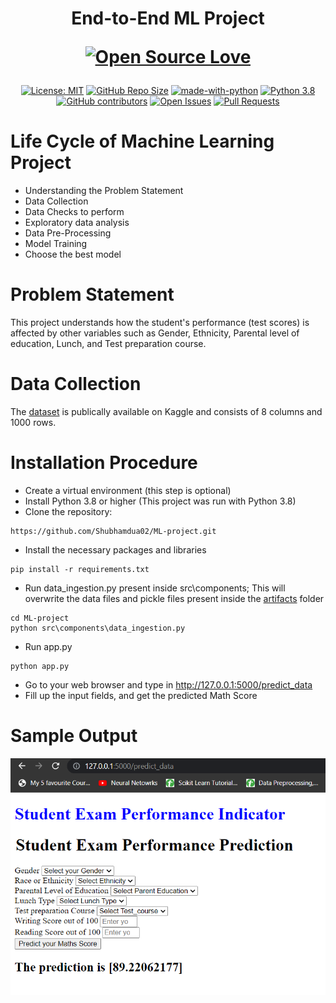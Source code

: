<h1 align="center">
  End-to-End ML Project
  
 [![Open Source Love](https://badges.frapsoft.com/os/v3/open-source.png?v=103)](https://github.com/ellerbrock/open-source-badges/)
</h1>

<div align="center">

[![License: MIT](https://img.shields.io/badge/License-MIT-blue)](https://opensource.org/license/mit/)
[![GitHub Repo Size](https://img.shields.io/github/repo-size/shubhamdua02/ML-project)](https://img.shields.io/github/repo-size/shubhamdua02/ML-project)
[![made-with-python](https://img.shields.io/badge/Made_with-Python-blue)](https://www.python.org/)
[![Python 3.8](https://img.shields.io/badge/Python-3.8-blue)](https://www.python.org/)
[![GitHub contributors](https://img.shields.io/github/contributors/shubhamdua02/ML-project)](https://github.com/shubhamdua02/ML-project/graphs/contributors)
[![Open Issues](https://img.shields.io/github/issues/shubhamdua02/ML-project)](https://github.com/shubhamdua02/ML-project/issues)
[![Pull Requests](https://img.shields.io/github/issues-pr/shubhamdua02/ML-project)](https://github.com/shubhamdua02/ML-project/pulls)

</div>

# Life Cycle of Machine Learning Project
* Understanding the Problem Statement
* Data Collection
* Data Checks to perform
* Exploratory data analysis
* Data Pre-Processing
* Model Training
* Choose the best model

# Problem Statement
This project understands how the student's performance (test scores) is affected by other variables such as Gender, Ethnicity, Parental level of education, Lunch, and Test preparation course.

# Data Collection 
The [dataset](https://www.kaggle.com/datasets/spscientist/students-performance-in-exams) is publically available on Kaggle and consists of 8 columns and 1000 rows.

# Installation Procedure
- Create a virtual environment (this step is optional)
- Install Python 3.8 or higher (This project was run with Python 3.8)
- Clone the repository:
```
https://github.com/Shubhamdua02/ML-project.git
```
- Install the necessary packages and libraries
```
pip install -r requirements.txt  
```
- Run data_ingestion.py present inside src\components;
  This will overwrite the data files and pickle files present inside the [artifacts](https://github.com/Shubhamdua02/ML-project/tree/main/artifacts) folder
```
cd ML-project
python src\components\data_ingestion.py
```
- Run app.py
```
python app.py
```
- Go to your web browser and type in http://127.0.0.1:5000/predict_data
- Fill up the input fields, and get the predicted Math Score

# Sample Output
![Sample output](https://github.com/Shubhamdua02/ML-project/blob/main/Images/output.png)
